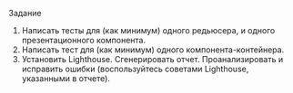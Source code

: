 Задание

1. Написать тесты для (как минимум) одного редьюсера, и одного презентационного компонента.
1. Написать тест для (как минимум) одного компонента-контейнера.
1. Установить Lighthouse. Сгенерировать отчет. Проанализировать и исправить ошибки (воспользуйтесь советами Lighthouse, указанными в отчете).
